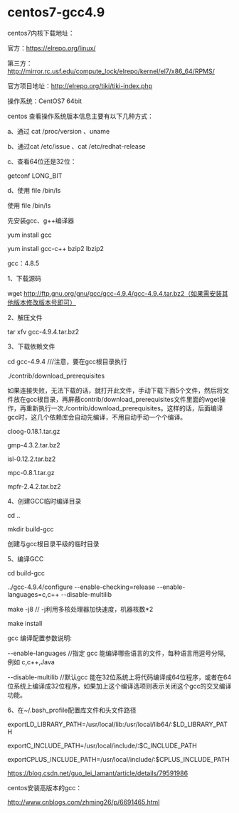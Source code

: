 # centos7-gcc4.9

centos7内核下载地址：

官方：https://elrepo.org/linux/

第三方：http://mirror.rc.usf.edu/compute_lock/elrepo/kernel/el7/x86_64/RPMS/

官方项目地址：http://elrepo.org/tiki/tiki-index.php

操作系统：CentOS7 64bit

centos 查看操作系统版本信息主要有以下几种方式：

a、通过 cat /proc/version 、uname

b、通过cat /etc/issue 、cat /etc/redhat-release

c、查看64位还是32位：

getconf LONG_BIT

d、使用 file /bin/ls

使用 file /bin/ls

先安装gcc、g++编译器

yum install gcc

yum install gcc-c++ bzip2 lbzip2

gcc：4.8.5

1、下载源码

wget http://ftp.gnu.org/gnu/gcc/gcc-4.9.4/gcc-4.9.4.tar.bz2（如果需安装其他版本修改版本号即可）

2、解压文件

tar xfv gcc-4.9.4.tar.bz2

3、下载依赖文件

cd gcc-4.9.4 ///注意，要在gcc根目录执行

./contrib/download_prerequisites

如果连接失败，无法下载的话，就打开此文件，手动下载下面5个文件，然后将文件放在gcc根目录，再屏蔽contrib/download_prerequisites文件里面的wget操作，再重新执行一次./contrib/download_prerequisites。这样的话，后面编译gcc时，这几个依赖库会自动先编译，不用自动手动一个个编译。

cloog-0.18.1.tar.gz

gmp-4.3.2.tar.bz2

isl-0.12.2.tar.bz2

mpc-0.8.1.tar.gz

mpfr-2.4.2.tar.bz2

4、创建GCC临时编译目录

cd ..

mkdir build-gcc

创建与gcc根目录平级的临时目录

5、编译GCC

cd build-gcc


../gcc-4.9.4/configure --enable-checking=release --enable-languages=c,c++ --disable-multilib

make -j8 // -j利用多核处理器加快速度，机器核数*2

make install

 

gcc 编译配置参数说明:

--enable-languages //指定 gcc 能编译哪些语言的文件，每种语言用逗号分隔, 例如 c,c++,Java

--disable-multilib //默认gcc 能在32位系统上将代码编译成64位程序，或者在64位系统上编译成32位程序，如果加上这个编译选项则表示关闭这个gcc的交叉编译功能。

 

6、在~/.bash_profile配置库文件和头文件路径

exportLD_LIBRARY_PATH=/usr/local/lib:/usr/local/lib64/:$LD_LIBRARY_PATH

exportC_INCLUDE_PATH=/usr/local/include/:$C_INCLUDE_PATH

exportCPLUS_INCLUDE_PATH=/usr/local/include/:$CPLUS_INCLUDE_PATH

https://blog.csdn.net/guo_lei_lamant/article/details/79591986

centos安装高版本的gcc：

http://www.cnblogs.com/zhming26/p/6691465.html
